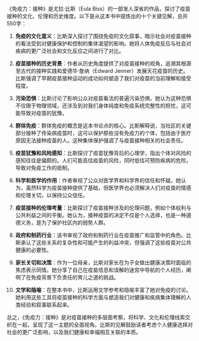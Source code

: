 《免疫力：接种》是尤拉·比斯（Eula Biss）的一部发人深省的作品，探讨了疫苗接种的文化、伦理和历史维度。以下是从这本书中提炼出的十个关键见解，总共550字：

1. **免疫的文化意义**：比斯深入探讨了围绕免疫的文化叙事，暗示社会对疫苗接种的看法受到对健康保护和控制的集体渴望的影响。她将人体免疫反应与社会对疾病的更广泛社会和文化反应之间进行了对比。

2. **疫苗接种的历史背景**：作者从历史角度提供了对疫苗接种的视角，追溯其根源至古代的接种实践和爱德华·詹纳（Edward Jenner）发展天花疫苗的历史。比斯强调了早期疫苗接种运动的成功如何塑造了我们对疫苗的当前理解和接受程度。

3. **污染恐惧**：比斯讨论了影响公众对疫苗看法的普遍污染恐惧。她认为这种恐惧不仅限于物理领域，还涉及到对我们身体纯度和免疫系统完整性的担忧，这可能导致对疫苗的犹豫。

4. **群体免疫**：群体免疫的概念是这本书论点的核心。比斯解释说，当社区的关键部分接种了传染病疫苗时，这可以保护那些没有免疫力的个体，包括由于医疗原因无法接种疫苗的人。这种集体保护强调了与疫苗接种相关的社会责任。

5. **疫苗犹豫和风险感知**：比斯探讨了疫苗犹豫背后的心理学，指出个体对风险的感知往往是偏颇的。人们可能高估疫苗的风险，同时低估可预防疾病的危险，导致对免疫工作的抵制。

6. **科学和医学的作用**：作者审视了公众对医学界和科学界的信任和怀疑。她认为，虽然科学为疫苗接种提供了基础，但医学界也必须解决人们对疫苗的情感和伦理关切，以保持公众信任。

7. **疫苗接种的伦理考量**：比斯探讨了疫苗接种涉及的伦理问题，例如个体权利与公共利益之间的平衡。她认为，接种疫苗的决定不仅是个人选择，也是一种道德义务，是为了保护社区内的弱势人群。

8. **政府和制药行业**：该书审视了政府和制药行业在疫苗推广和监管中的角色。比斯承认了这些关系的复杂性和可能产生的利益冲突，但强调了这些疫苗对公共健康的必要性。

9. **家长关切和决策**：作为一位母亲，比斯对家长在为子女做出健康决策时面临的焦虑表示同情。她分享了自己在疫苗信息和误解的迷宫中导航的个人经历，阐明了在免疫背景下负责任的育儿之道的挑战。

10. **文学和隐喻**：在整本书中，比斯运用文学参考和隐喻丰富了她对免疫的讨论。她利用这些工具将疫苗接种的科学方面与塑造我们对健康和疾病集体理解的人类经验和叙事联系起来。

总之，《免疫力：接种》是对疫苗接种的多层面考察，将科学、文化和伦理线索交织在一起，呈现了这一主题的全面视角。比斯的见解鼓励读者考虑个人健康选择对社会的更广泛影响，以及我们健康和幸福相互关联的本质。